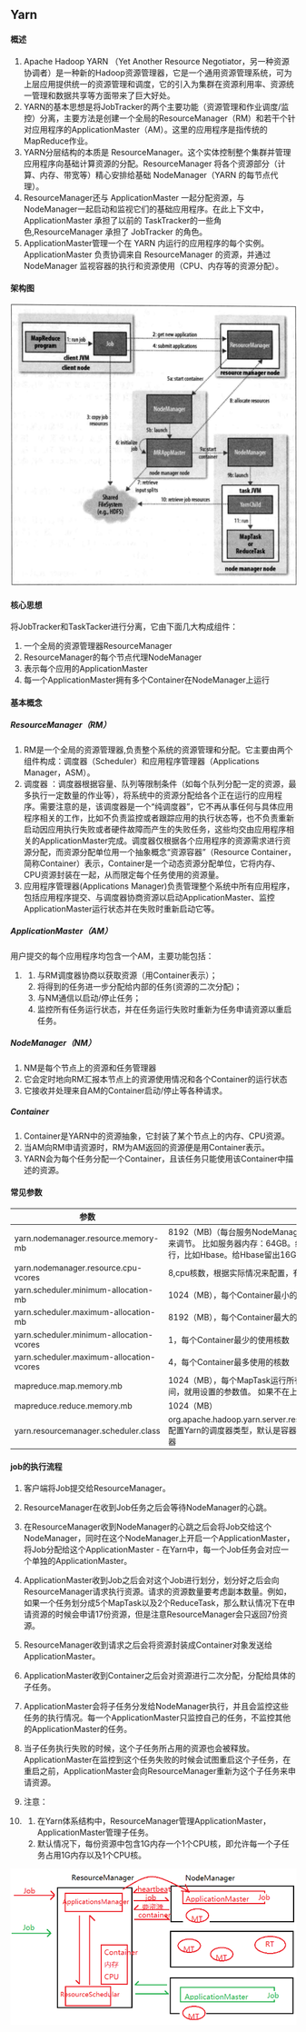 ## Yarn

#### 概述

1. Apache Hadoop YARN （Yet Another Resource Negotiator，另一种资源协调者）是一种新的Hadoop资源管理器，它是一个通用资源管理系统，可为上层应用提供统一的资源管理和调度，它的引入为集群在资源利用率、资源统一管理和数据共享等方面带来了巨大好处。
2. YARN的基本思想是将JobTracker的两个主要功能（资源管理和作业调度/监控）分离，主要方法是创建一个全局的ResourceManager（RM）和若干个针对应用程序的ApplicationMaster（AM）。这里的应用程序是指传统的MapReduce作业。
3. YARN分层结构的本质是 ResourceManager。这个实体控制整个集群并管理应用程序向基础计算资源的分配。ResourceManager     将各个资源部分（计算、内存、带宽等）精心安排给基础 NodeManager（YARN 的每节点代理）。
4. ResourceManager还与 ApplicationMaster 一起分配资源，与 NodeManager一起启动和监视它们的基础应用程序。在此上下文中，ApplicationMaster 承担了以前的 TaskTracker的一些角色,ResourceManager 承担了 JobTracker 的角色。
5. ApplicationMaster管理一个在 YARN 内运行的应用程序的每个实例。ApplicationMaster 负责协调来自 ResourceManager 的资源，并通过NodeManager 监视容器的执行和资源使用（CPU、内存等的资源分配）。

#### 架构图

![Yarn架构图](picture\yarn.png)

#### 核心思想

将JobTracker和TaskTacker进行分离，它由下面几大构成组件：

1. 一个全局的资源管理器ResourceManager
2. ResourceManager的每个节点代理NodeManager
3. 表示每个应用的ApplicationMaster
4. 每一个ApplicationMaster拥有多个Container在NodeManager上运行

#### 基本概念

##### ResourceManager（RM）

1. RM是一个全局的资源管理器,负责整个系统的资源管理和分配。它主要由两个组件构成：调度器（Scheduler）和应用程序管理器（Applications Manager，ASM）。
2. 调度器 ：调度器根据容量、队列等限制条件（如每个队列分配一定的资源，最多执行一定数量的作业等），将系统中的资源分配给各个正在运行的应用程序。需要注意的是，该调度器是一个“纯调度器”，它不再从事任何与具体应用程序相关的工作，比如不负责监控或者跟踪应用的执行状态等，也不负责重新启动因应用执行失败或者硬件故障而产生的失败任务，这些均交由应用程序相关的ApplicationMaster完成。调度器仅根据各个应用程序的资源需求进行资源分配，而资源分配单位用一个抽象概念“资源容器”（Resource     Container，简称Container）表示，Container是一个动态资源分配单位，它将内存、CPU资源封装在一起，从而限定每个任务使用的资源量。
3. 应用程序管理器(Applications Manager)负责管理整个系统中所有应用程序，包括应用程序提交、与调度器协商资源以启动ApplicationMaster、监控ApplicationMaster运行状态并在失败时重新启动它等。

##### ApplicationMaster（AM）

用户提交的每个应用程序均包含一个AM，主要功能包括：

1. 1. 与RM调度器协商以获取资源（用Container表示）；
   2. 将得到的任务进一步分配给内部的任务(资源的二次分配)；
   3. 与NM通信以启动/停止任务；
   4. 监控所有任务运行状态，并在任务运行失败时重新为任务申请资源以重启任务。

##### NodeManager（NM）

1. NM是每个节点上的资源和任务管理器
2. 它会定时地向RM汇报本节点上的资源使用情况和各个Container的运行状态
3. 它接收并处理来自AM的Container启动/停止等各种请求。

##### Container

1. Container是YARN中的资源抽象，它封装了某个节点上的内存、CPU资源。
2. 当AM向RM申请资源时，RM为AM返回的资源便是用Container表示。
3. YARN会为每个任务分配一个Container，且该任务只能使用该Container中描述的资源。

#### 常见参数

| 参数                                     | 默认值                                                       |
| ---------------------------------------- | ------------------------------------------------------------ |
| yarn.nodemanager.resource.memory-mb      | 8192（MB)（每台服务NodeManager服务器贡献的内存），工作中，要根据服务器的实际内存来调节。     比如服务器内存：64GB。给操作系统留出8G。还需要考虑这个服务器上是否还运行，比如Hbase。给Hbase留出16GB，剩下的40GB留给yarn |
| yarn.nodemanager.resource.cpu-vcores     | 8,cpu核数，根据实际情况来配置，有几核就配置几个              |
| yarn.scheduler.minimum-allocation-mb     | 1024（MB），每个Container最小的使用内存量                    |
| yarn.scheduler.maximum-allocation-mb     | 8192（MB），每个Container最大的使用内存量                    |
| yarn.scheduler.minimum-allocation-vcores | 1，每个Container最少的使用核数                               |
| yarn.scheduler.maximum-allocation-vcores | 4，每个Container最多使用的核数                               |
| mapreduce.map.memory.mb                  | 1024（MB），每个MapTask运行所有的内存大小。此参数如果在Container的下限和上限之间，就用设置的参数值。     如果不在上限和下限范围，就取下限或上限值 |
| mapreduce.reduce.memory.mb               | 1024（MB）                                                   |
| yarn.resourcemanager.scheduler.class     | org.apache.hadoop.yarn.server.resourcemanager.scheduler.capacity.CapacityScheduler     配置Yarn的调度器类型，默认是容器调度器。     另外两种调度器：     ①FIFO 调度器     ②Fair 调度器 |

#### job的执行流程

1. 客户端将Job提交给ResourceManager。

2. ResourceManager在收到Job任务之后会等待NodeManager的心跳。

3. 在ResourceManager收到NodeManager的心跳之后会将Job交给这个NodeManager，同时在这个NodeManager上开启一个ApplicationMaster，将Job分配给这个ApplicationMaster - 在Yarn中，每一个Job任务会对应一个单独的ApplicationMaster。

4. ApplicationMaster收到Job之后会对这个Job进行划分，划分好之后会向ResourceManager请求执行资源。请求的资源数量要考虑副本数量。例如，如果一个任务划分成5个MapTask以及2个ReduceTask，那么默认情况下在申请资源的时候会申请17份资源，但是注意ResourceManager会只返回7份资源。

5. ResourceManager收到请求之后会将资源封装成Container对象发送给ApplicationMaster。

6. ApplicationMaster收到Container之后会对资源进行二次分配，分配给具体的子任务。

7. ApplicationMaster会将子任务分发给NodeManager执行，并且会监控这些任务的执行情况。每一个ApplicationMaster只监控自己的任务，不监控其他的ApplicationMaster的任务。

8. 当子任务执行失败的时候，这个子任务所占用的资源也会被释放。ApplicationMaster在监控到这个任务失败的时候会试图重启这个子任务，在重启之前，ApplicationMaster会向ResourceManager重新为这个子任务来申请资源。

9. 注意：

10. 1. 在Yarn体系结构中，ResourceManager管理ApplicationMaster，ApplicationMaster管理子任务。
    2. 默认情况下，每份资源中包含1G内存一个1个CPU核，即允许每一个子任务占用1G内存以及1个CPU核。

![job执行流程](picture\job.png)